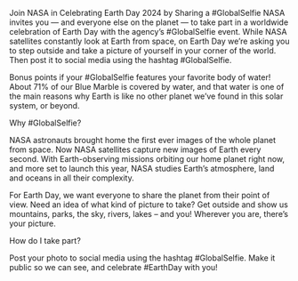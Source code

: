 Join NASA in Celebrating Earth Day 2024 by Sharing a #GlobalSelfie 
 NASA invites you — and everyone else on the planet — to take part in a worldwide celebration of Earth Day with the agency’s #GlobalSelfie event. While NASA satellites constantly look at Earth from space, on Earth Day we’re asking you to step outside and take a picture of yourself in your corner of the world. Then post it to social media using the hashtag #GlobalSelfie.

Bonus points if your #GlobalSelfie features your favorite body of water! About 71% of our Blue Marble is covered by water, and that water is one of the main reasons why Earth is like no other planet we’ve found in this solar system, or beyond.

Why #GlobalSelfie?

NASA astronauts brought home the first ever images of the whole planet from space. Now NASA satellites capture new images of Earth every second. With Earth-observing missions orbiting our home planet right now, and more set to launch this year, NASA studies Earth’s atmosphere, land and oceans in all their complexity.

For Earth Day, we want everyone to share the planet from their point of view. Need an idea of what kind of picture to take? Get outside and show us mountains, parks, the sky, rivers, lakes – and you! Wherever you are, there’s your picture.

How do I take part?

Post your photo to social media using the hashtag #GlobalSelfie. Make it public so we can see, and celebrate #EarthDay with you!